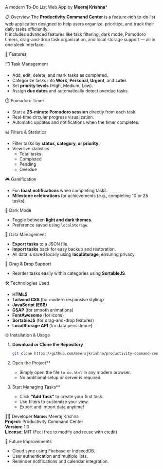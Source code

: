 A modern To-Do List Web App by **Meeraj Krishna***

📋 Overview
The **Productivity Command Center** is a feature-rich to-do list web application designed to help users organize, prioritize, and track their daily tasks efficiently.  
It includes advanced features like task filtering, dark mode, Pomodoro timers, drag-and-drop task organization, and local storage support — all in one sleek interface.  



🚀 Features

 🗂️ Task Management
- Add, edit, delete, and mark tasks as completed.  
- Categorize tasks into **Work**, **Personal**, **Urgent**, and **Later**.  
- Set **priority levels** (High, Medium, Low).  
- Assign **due dates** and automatically detect overdue tasks.  

⏱️ Pomodoro Timer
- Start a **25-minute Pomodoro session** directly from each task.  
- Real-time circular progress visualization.  
- Automatic updates and notifications when the timer completes.  

📊 Filters & Statistics
- Filter tasks by **status, category, or priority**.  
- View live statistics:  
  - Total tasks  
  - Completed  
  - Pending  
  - Overdue  

🎮 Gamification
- Fun **toast notifications** when completing tasks.  
- **Milestone celebrations** for achievements (e.g., completing 10 or 25 tasks).  

🌙 Dark Mode
- Toggle between **light and dark themes**.  
- Preference saved using `localStorage`.  

💾 Data Management
- **Export tasks** to a JSON file.  
- **Import tasks** back for easy backup and restoration.  
- All data is saved locally using **localStorage**, ensuring privacy.  

🧩 Drag & Drop Support
- Reorder tasks easily within categories using **SortableJS**.  



🛠️ Technologies Used
- **HTML5**  
- **Tailwind CSS** (for modern responsive styling)  
- **JavaScript (ES6)**  
- **GSAP** (for smooth animations)  
- **FontAwesome** (for icons)  
- **SortableJS** (for drag-and-drop features)  
- **LocalStorage API** (for data persistence)  



⚙️ Installation & Usage

1. **Download or Clone the Repository**
   ```bash
   git clone https://github.com/meerajkrishna/productivity-command-center.git
   ```

2. Open the Project**
   - Simply open the file `to-do.html` in any modern browser.  
   - No additional setup or server is required.  

3. Start Managing Tasks**
   - Click **“Add Task”** to create your first task.  
   - Use filters to customize your view.  
   - Export and import data anytime!  



🧑‍💻 Developer
**Name:** Meeraj Krishna  
**Project:** Productivity Command Center  
**Version:** 1.0  
**License:** MIT (Feel free to modify and reuse with credit)  



🌟 Future Improvements
- Cloud sync using Firebase or IndexedDB.  
- User authentication and multiple lists.  
- Reminder notifications and calendar integration.  
